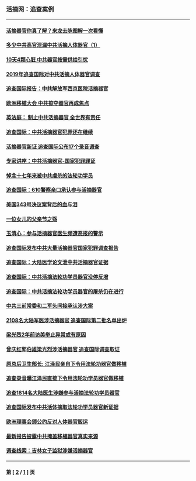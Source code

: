 ### 活摘网：追查案例
---
#### [活摘器官你真了解？来龙去脉图解一次看懂](../../pages/nf5880/n13013820.md?02220430) 
#### [多少中共高官泄漏中共活摘人体器官（1）](../../pages/nf5880/n12671234.md?02220430) 
#### [10天4颗心脏 中共器官按需供给引忧](../../pages/nf5880/n12326366.md?02220430) 
#### [2019年追查国际对中共活摘人体器官调查](../../pages/nf5880/n11917733.md?02220430) 
#### [追查国际报告：中共解放军西京医院活摘器官](../../pages/nf5880/n11838359.md?02220430) 
#### [欧洲移植大会 中共掠夺器官再成焦点](../../pages/nf5880/n11538883.md?02220430) 
#### [英法庭： 制止中共活摘器官 全世界有责任](../../pages/nf5880/n11330691.md?02220430) 
#### [追查国际：中共活摘器官犯罪还在继续](../../pages/nf5880/n11218301.md?02220430) 
#### [活摘器官新证 追查国际公布17个录音调查](../../pages/nf5880/n10897744.md?02220430) 
#### [专家讲座：中共活摘器官-国家犯罪罪证](../../pages/nf5880/n8828153.md?02220430) 
#### [悼念十七年来被中共虐杀的法轮功学员](../../pages/nf5880/n8124823.md?02220430) 
#### [追查国际：610警察亲口承认参与活摘器官](../../pages/nf5880/n8109067.md?02220430) 
#### [美国343号决议案背后的血与泪](../../pages/nf5880/n8020684.md?02220430) 
#### [一位女儿的父亲节之殇](../../pages/nf5880/n8014122.md?02220430) 
#### [玉清心：参与活摘器官医生频遭恶报的警示](../../pages/nf5880/n4637546.md?02220430) 
#### [追查国际发布中共大量活摘器官国家犯罪调查报告](../../pages/nf5880/n4613428.md?02220430) 
#### [追查国际：大陆医学论文泄中共活摘器官证据](../../pages/nf5880/n4608794.md?02220430) 
#### [追查国际：中共活摘法轮功学员器官没停反增](../../pages/nf5880/n4584075.md?02220430) 
#### [追查国际：中共活摘法轮功学员器官的屠杀仍在进行](../../pages/nf5880/n4299154.md?02220430) 
#### [中共三前常委和二军头间接承认涉大案](../../pages/nf5880/n4286244.md?02220430) 
#### [2108名大陆军医涉活摘器官 追查国际第二批名单出炉](../../pages/nf5880/n4284769.md?02220430) 
#### [梁光烈2年前访美举止异常或有原因](../../pages/nf5880/n4279686.md?02220430) 
#### [曾庆红郭伯雄梁光烈涉活摘器官 追查国际调查取证](../../pages/nf5880/n4278462.md?02220430) 
#### [原总后卫生部长: 江泽民亲自下令用法轮功器官做移植](../../pages/nf5880/n4263864.md?02220430) 
#### [追查录音曝江泽民直接下令用法轮功学员器官做移植](../../pages/nf5880/n4261268.md?02220430) 
#### [追查1814名大陆医生涉嫌参与活摘法轮功学员器官](../../pages/nf5880/n4259055.md?02220430) 
#### [追查国际发布中共活体摘取法轮功学员器官新证据](../../pages/nf5880/n4258255.md?02220430) 
#### [欧洲理事会颁公约反对人体器官贩运](../../pages/nf5880/n4206955.md?02220430) 
#### [最新报告披露中共掩盖移植器官真实来源](../../pages/nf5880/n4140084.md?02220430) 
#### [调查线索：吉林女子监狱涉嫌活摘器官](../../pages/nf5880/n4044366.md?02220430) 

---
#### 第 [ [2](./2.md?02220430) / [1](./1.md?02220430) ] 页
